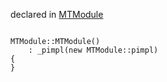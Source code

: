 
declared in [MTModule](MTModule.hpp.md)

~~~ { .cpp }

MTModule::MTModule()
	: _pimpl(new MTModule::pimpl)
{
}

~~~
